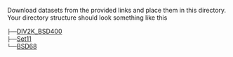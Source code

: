 Download datasets from the provided links and place them in this directory. Your directory structure should look something like this

`├──`[DIV2K_BSD400](https://drive.google.com/file/d/1eW4eC3eazqRYnjXoIOXNX-xOYSwoIoHf/view?usp=sharing) <br/>
`├──`[Set11](https://drive.google.com/file/d/11WXTqqD4cZtymJJ_WObYb2s1vv1Dlr-2/view?usp=sharing) <br/>
`└──`[BSD68](https://drive.google.com/file/d/11WXTqqD4cZtymJJ_WObYb2s1vv1Dlr-2/view?usp=sharing) <br/>
